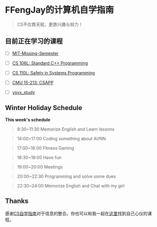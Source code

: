 # FFengJay的计算机自学指南

> CS不仅靠天赋，更靠兴趣与努力！

## 目前正在学习的课程

- [ ] [MIT-Missing-Semester](https://missing.csail.mit.edu/)

- [ ] [CS 106L: Standard C++ Programming](http://web.stanford.edu/class/cs106l/)

- [ ] [CS 110L: Safety in Systems Programming](https://reberhardt.com/cs110l/spring-2020/)

- [ ] [CMU 15-213: CSAPP](http://csapp.cs.cmu.edu/)

- [ ] [ysyx_study](https://docs.ysyx.org/schedule.html)


## Winter Holiday Schedule

**This week's schedule**

> 8:30~11:30  Memorize English and Learn lessons

> 14:00~17:00 Coding something about AI/NN

> 17:00~18:00 Fitness Gaming 

> 18:30~19:00 Have fun

> 19:00~20:00 Meetings

> 20:00~22:30 Programming and solve some dues 

> 22:30~24:00 Memorize English and Chat with my girl 

## Thanks

感谢[CS自学指南](https://github.com/PKUFlyingPig/cs-self-learning)对于信息的整合。你也可以和我一起在[这里](https://csdiy.wiki/)找到自己心仪的课程。

